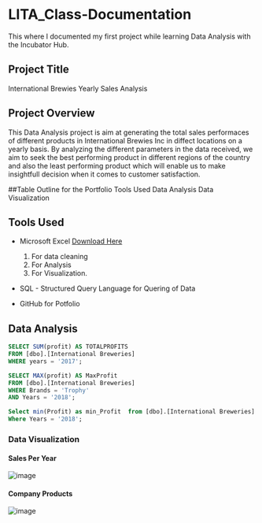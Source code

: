 # LITA_Class-Documentation
This where I documented my first project while learning Data Analysis with the Incubator Hub.

## Project Title
International Brewies Yearly Sales Analysis

## Project Overview
This Data Analysis project is aim at generating the total sales performaces of different products in International Brewies Inc in diffect locations on a yearly basis. By analyzing the different parameters in the data received, we aim to seek the best performing product in different regions of the country and also the least performing product which will enable us to make insightfull decision when it comes to customer satisfaction.

##Table Outline for the Portfolio
Tools Used
Data Analysis
Data Visualization


## Tools Used
- Microsoft Excel [Download Here](https://www.Microsoft.com)
  1. For data cleaning
  2. For Analysis
  3. For Visualization.
     
- SQL - Structured Query Language for Quering of Data

- GitHub for Potfolio

## Data Analysis
```SQL
SELECT SUM(profit) AS TOTALPROFITS
FROM [dbo].[International Breweries]
WHERE years = '2017';

SELECT MAX(profit) AS MaxProfit
FROM [dbo].[International Breweries]
WHERE Brands = 'Trophy'
AND Years = '2018';

Select min(Profit) as min_Profit  from [dbo].[International Breweries]
Where Years = '2018';
```

### Data Visualization
#### Sales Per Year
![image](https://github.com/user-attachments/assets/51ac2700-21e7-4cc4-93a7-517c59539d18)

#### Company Products

![image](https://github.com/user-attachments/assets/3990faa4-fb55-419f-9df8-75c85a3eed4c)
